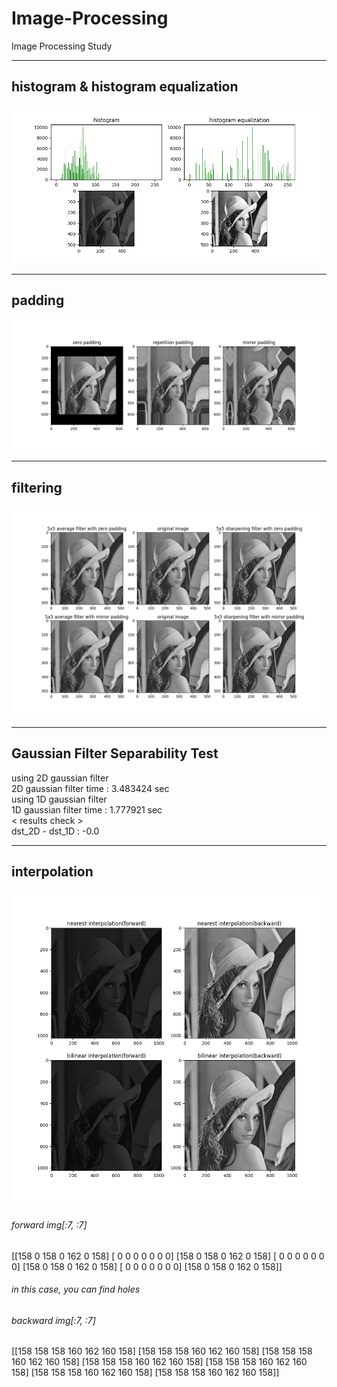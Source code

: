 # Image-Processing
Image Processing Study

----------
## histogram & histogram equalization
![results](https://github.com/Hwa-Jong/Image-Processing/blob/main/Fig/histogram.png)

----------
## padding
![results](https://github.com/Hwa-Jong/Image-Processing/blob/main/Fig/padding.png)

----------
## filtering
![results](https://github.com/Hwa-Jong/Image-Processing/blob/main/Fig/filtering.png)

----------
## Gaussian Filter Separability Test
using 2D gaussian filter  
2D gaussian filter time : 3.483424 sec  
using 1D gaussian filter  
1D gaussian filter time : 1.777921 sec  
< results check >  
dst_2D - dst_1D :  -0.0  

----------
## interpolation
![results](https://github.com/Hwa-Jong/Image-Processing/blob/main/Fig/interpolation.png)

###### forward img[:7, :7]
[[158   0 158   0 162   0 158]
 [  0   0   0   0   0   0   0]
 [158   0 158   0 162   0 158]
 [  0   0   0   0   0   0   0]
 [158   0 158   0 162   0 158]
 [  0   0   0   0   0   0   0]
 [158   0 158   0 162   0 158]]
 
 ###### in this case, you can find holes

###### backward img[:7, :7] 
[[158 158 158 160 162 160 158]
 [158 158 158 160 162 160 158]
 [158 158 158 160 162 160 158]
 [158 158 158 160 162 160 158]
 [158 158 158 160 162 160 158]
 [158 158 158 160 162 160 158]
 [158 158 158 160 162 160 158]]
